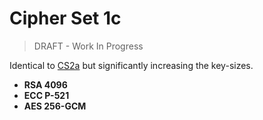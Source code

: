 Cipher Set 1c
=============

> DRAFT - Work In Progress

Identical to [CS2a](2a.md) but significantly increasing the key-sizes.

* **RSA 4096**
* **ECC P-521**
* **AES 256-GCM**


